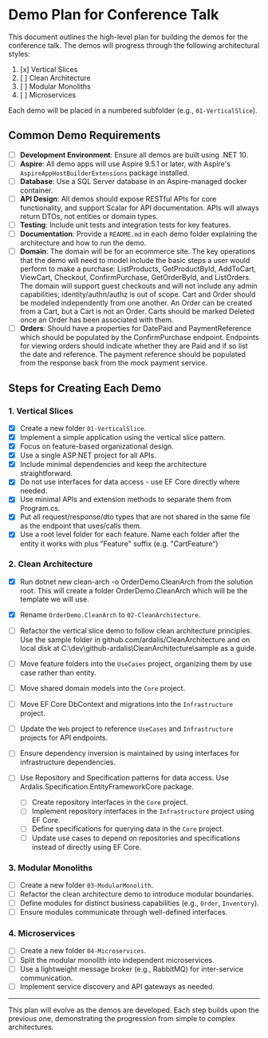 # Demo Plan for Conference Talk

This document outlines the high-level plan for building the demos for the conference talk. The demos will progress through the following architectural styles:

1. [x] Vertical Slices
2. [ ] Clean Architecture
3. [ ] Modular Monoliths
4. [ ] Microservices

Each demo will be placed in a numbered subfolder (e.g., `01-VerticalSlice`).

## Common Demo Requirements

- [ ] **Development Environment**: Ensure all demos are built using .NET 10.
- [ ] **Aspire**: All demo apps will use Aspire 9.5.1 or later, with Aspire's `AspireAppHostBuilderExtensions` package installed.
- [ ] **Database**: Use a SQL Server database in an Aspire-managed docker container.
- [ ] **API Design**: All demos should expose RESTful APIs for core functionality, and support Scalar for API documentation. APIs will always return DTOs, not entities or domain types.
- [ ] **Testing**: Include unit tests and integration tests for key features.
- [ ] **Documentation**: Provide a `README.md` in each demo folder explaining the architecture and how to run the demo.
- [ ] **Domain**: The domain will be for an ecommerce site. The key operations that the demo will need to model include the basic steps a user would perform to make a purchase: ListProducts, GetProductById, AddToCart, ViewCart, Checkout, ConfirmPurchase, GetOrderById, and ListOrders. The domain will support guest checkouts and will not include any admin capabilities; identity/authn/authz is out of scope. Cart and Order should be modeled independently from one another. An Order can be created from a Cart, but a Cart is not an Order. Carts should be marked Deleted once an Order has been associated with them.
- [ ] **Orders**: Should have a properties for DatePaid and PaymentReference which should be populated by the ConfirmPurchase endpoint. Endpoints for viewing orders should indicate whether they are Paid and if so list the date and reference. The payment reference should be populated from the response back from the mock payment service.

## Steps for Creating Each Demo

### 1. Vertical Slices
- [x] Create a new folder `01-VerticalSlice`.
- [x] Implement a simple application using the vertical slice pattern.
- [x] Focus on feature-based organizational design.
- [x] Use a single ASP.NET project for all APIs.
- [x] Include minimal dependencies and keep the architecture straightforward.
- [x] Do not use interfaces for data access - use EF Core directly where needed.
- [x] Use minimal APIs and extension methods to separate them from Program.cs.
- [x] Put all request/response/dto types that are not shared in the same file as the endpoint that uses/calls them.
- [x] Use a root level folder for each feature. Name each folder after the entity it works with plus "Feature" suffix (e.g. "CartFeature")

### 2. Clean Architecture

- [x] Run dotnet new clean-arch -o OrderDemo.CleanArch from the solution root. This will create a folder OrderDemo.CleanArch which will be the template we will use.
- [x] Rename `OrderDemo.CleanArch` to `02-CleanArchitecture`.
- [ ] Refactor the vertical slice demo to follow clean architecture principles. Use the sample folder in github.com/ardalis/CleanArchitecture and on local disk at C:\dev\github-ardalis\CleanArchitecture\sample as a guide.
- [ ] Move feature folders into the `UseCases` project, organizing them by use case rather than entity.
- [ ] Move shared domain models into the `Core` project.
- [ ] Move EF Core DbContext and migrations into the `Infrastructure` project.
- [ ] Update the `Web` project to reference `UseCases` and `Infrastructure` projects for API endpoints.
- [ ] Ensure dependency inversion is maintained by using interfaces for infrastructure dependencies.

- [ ] Use Repository and Specification patterns for data access. Use Ardalis.Specification.EntityFrameworkCore package.
  - [ ] Create repository interfaces in the `Core` project.
  - [ ] Implement repository interfaces in the `Infrastructure` project using EF Core.
  - [ ] Define specifications for querying data in the `Core` project.
  - [ ] Update use cases to depend on repositories and specifications instead of directly using EF Core.

### 3. Modular Monoliths
- [ ] Create a new folder `03-ModularMonolith`.
- [ ] Refactor the clean architecture demo to introduce modular boundaries.
- [ ] Define modules for distinct business capabilities (e.g., `Order`, `Inventory`).
- [ ] Ensure modules communicate through well-defined interfaces.

### 4. Microservices
- [ ] Create a new folder `04-Microservices`.
- [ ] Split the modular monolith into independent microservices.
- [ ] Use a lightweight message broker (e.g., RabbitMQ) for inter-service communication.
- [ ] Implement service discovery and API gateways as needed.

---

This plan will evolve as the demos are developed. Each step builds upon the previous one, demonstrating the progression from simple to complex architectures.